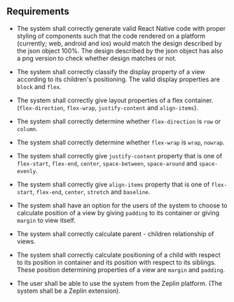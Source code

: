 ## Requirements
* The system shall correctly generate valid React Native code with proper styling of components such that the code rendered on a platform (currently; web, android and ios) would match the
design described by the json object 100%. The design described by the json object has also a png version to check whether design matches or not.
* The system shall correctly classify the display property of a view according to its children's positioning. The valid display properties are `block` and `flex`.
* The system shall correctly give layout properties of a flex container. (`flex-direction`, `flex-wrap`, `justify-content` and `align-items`).
* The system shall correctly determine whether `flex-direction` is `row` or `column`.
* The system shall correctly determine whether `flex-wrap` is `wrap`, `nowrap`.
* The system shall correctly give `justify-content` property that is one of `flex-start`, `flex-end`, `center`, `space-between`, `space-around` and `space-evenly`.
* The system shall correctly give `align-items` property that is one of `flex-start`, `flex-end`, `center`, `stretch` and `baseline`.

* The system shall have an option for the users of the system to choose to calculate position of a view by giving `padding` to its container or giving `margin` to view itself.
* The system shall correctly calculate parent - children relationship of views.
* The system shall correctly calculate positioning of a child with respect to its position in container and its position with respect to its siblings. These position determining properties of a view are `margin` and `padding`.

* The user shall be able to use the system from the Zeplin platform. (The system shall be a Zeplin extension).